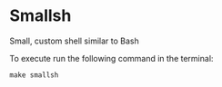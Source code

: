 # Smallsh
Small, custom shell similar to Bash 

To execute run the following command in the terminal:
	
	make smallsh
